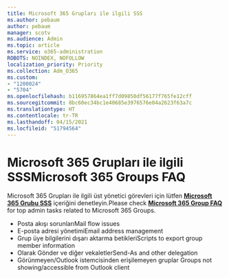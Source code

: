```yaml
---
title: Microsoft 365 Grupları ile ilgili SSS
ms.author: pebaum
author: pebaum
manager: scotv
ms.audience: Admin
ms.topic: article
ms.service: o365-administration
ROBOTS: NOINDEX, NOFOLLOW
localization_priority: Priority
ms.collection: Adm_O365
ms.custom:
- "1200024"
- "5704"
ms.openlocfilehash: b116957864ea1ff7d09850df56177f765fe12cff
ms.sourcegitcommit: 8bc60ec34bc1e40685e3976576e04a2623f63a7c
ms.translationtype: HT
ms.contentlocale: tr-TR
ms.lasthandoff: 04/15/2021
ms.locfileid: "51794564"
---
```

# <a name="microsoft-365-groups-faq"></a><span data-ttu-id="9cfc8-102">Microsoft 365 Grupları ile ilgili SSS</span><span class="sxs-lookup"><span data-stu-id="9cfc8-102">Microsoft 365 Groups FAQ</span></span>

<span data-ttu-id="9cfc8-103">Microsoft 365 Grupları ile ilgili üst yönetici görevleri için lütfen **[Microsoft 365 Grubu SSS](https://aka.ms/M365GroupsFAQ)** içeriğini denetleyin.</span><span class="sxs-lookup"><span data-stu-id="9cfc8-103">Please check **[Microsoft 365 Group FAQ](https://aka.ms/M365GroupsFAQ)** for top admin tasks related to Microsoft 365 Groups.</span></span>

- <span data-ttu-id="9cfc8-104">Posta akışı sorunları</span><span class="sxs-lookup"><span data-stu-id="9cfc8-104">Mail flow issues</span></span>
- <span data-ttu-id="9cfc8-105">E-posta adresi yönetimi</span><span class="sxs-lookup"><span data-stu-id="9cfc8-105">Email address management</span></span>
- <span data-ttu-id="9cfc8-106">Grup üye bilgilerini dışarı aktarma betikleri</span><span class="sxs-lookup"><span data-stu-id="9cfc8-106">Scripts to export group member information</span></span>
- <span data-ttu-id="9cfc8-107">Olarak Gönder ve diğer vekaletler</span><span class="sxs-lookup"><span data-stu-id="9cfc8-107">Send-As and other delegation</span></span>
- <span data-ttu-id="9cfc8-108">Görünmeyen/Outlook istemcisinden erişilemeyen gruplar </span><span class="sxs-lookup"><span data-stu-id="9cfc8-108">Groups not showing/accessible from Outlook client</span></span>